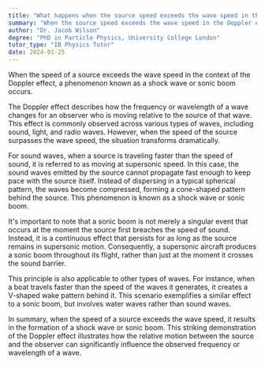 ```yaml
---
title: "What happens when the source speed exceeds the wave speed in the Doppler effect?"
summary: "When the source speed exceeds the wave speed in the Doppler effect, it results in a shock wave or sonic boom."
author: "Dr. Jacob Wilson"
degree: "PhD in Particle Physics, University College London"
tutor_type: "IB Physics Tutor"
date: 2024-01-25
---
```


When the speed of a source exceeds the wave speed in the context of the Doppler effect, a phenomenon known as a shock wave or sonic boom occurs.

The Doppler effect describes how the frequency or wavelength of a wave changes for an observer who is moving relative to the source of that wave. This effect is commonly observed across various types of waves, including sound, light, and radio waves. However, when the speed of the source surpasses the wave speed, the situation transforms dramatically.

For sound waves, when a source is traveling faster than the speed of sound, it is referred to as moving at supersonic speed. In this case, the sound waves emitted by the source cannot propagate fast enough to keep pace with the source itself. Instead of dispersing in a typical spherical pattern, the waves become compressed, forming a cone-shaped pattern behind the source. This phenomenon is known as a shock wave or sonic boom.

It's important to note that a sonic boom is not merely a singular event that occurs at the moment the source first breaches the speed of sound. Instead, it is a continuous effect that persists for as long as the source remains in supersonic motion. Consequently, a supersonic aircraft produces a sonic boom throughout its flight, rather than just at the moment it crosses the sound barrier.

This principle is also applicable to other types of waves. For instance, when a boat travels faster than the speed of the waves it generates, it creates a V-shaped wake pattern behind it. This scenario exemplifies a similar effect to a sonic boom, but involves water waves rather than sound waves.

In summary, when the speed of a source exceeds the wave speed, it results in the formation of a shock wave or sonic boom. This striking demonstration of the Doppler effect illustrates how the relative motion between the source and the observer can significantly influence the observed frequency or wavelength of a wave.
    